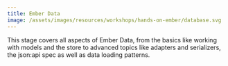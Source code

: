 ```yaml
---
title: Ember Data
image: /assets/images/resources/workshops/hands-on-ember/database.svg
---
```


This stage covers all aspects of Ember Data, from the basics like working with
models and the store to advanced topics like adapters and serializers, the
json:api spec as well as data loading patterns.
